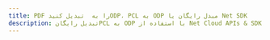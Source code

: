 ---title: PDF را به  تبدیل کنیدODP، PCL به ODP مبدل رایگان یا Net SDKdescription: تبدیل رایگانPCL به ODP با استفاده از Net Cloud APIs & SDK همچنین اسناد PDF را در Cloud ایجاد، ویرایش و رندر کنید.---